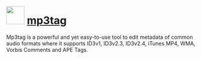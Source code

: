 # <img src="https://cdn.jsdelivr.net/gh/chocolatey/chocolatey-coreteampackages@479c139f9c3358eac716a36ce8a60e7f1f95d806/icons/mp3tag.png" width="48" height="48"/> [mp3tag](https://chocolatey.org/packages/mp3tag)


Mp3tag is a powerful and yet easy-to-use tool to edit metadata of common audio formats where it supports ID3v1, ID3v2.3, ID3v2.4, iTunes MP4, WMA, Vorbis Comments and APE Tags.

